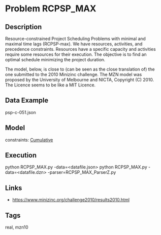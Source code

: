 # Problem RCPSP_MAX
## Description
Resource-constrained Project Scheduling Problems with minimal and maximal time lags (RCPSP-max).
We have resources, activities, and precedence constraints.
Resources have a specific capacity and activities require some resources for their execution.
The objective is to find an optimal schedule minimizing the project duration.

The model, below, is close to (can be seen as the close translation of) the one submitted to the 2010 Minizinc challenge.
The MZN model was proposed by the University of Melbourne and NICTA, Copyright (C) 2010.
The Licence seems to be like a MIT Licence.

## Data Example
  psp-c-051.json

## Model
  constraints: [Cumulative](http://pycsp.org/documentation/constraints/Cumulative)

## Execution
  python RCPSP_MAX.py -data=<datafile.json>
  python RCPSP_MAX.py -data=<datafile.dzn> -parser=RCPSP_MAX_ParserZ.py

## Links
  - https://www.minizinc.org/challenge2010/results2010.html

## Tags
  real, mzn10
